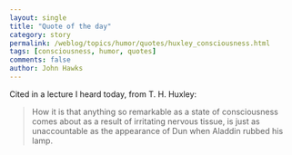 ```yaml
---
layout: single 
title: "Quote of the day" 
category: story
permalink: /weblog/topics/humor/quotes/huxley_consciousness.html
tags: [consciousness, humor, quotes] 
comments: false 
author: John Hawks 
---
```



<p>
Cited in a lecture I heard today, from T. H. Huxley: 
</p>

<blockquote>How it is that anything so remarkable as a state of consciousness comes about as a result of irritating nervous tissue, is just as unaccountable as the appearance of Dun when Aladdin rubbed his lamp.</blockquote>

